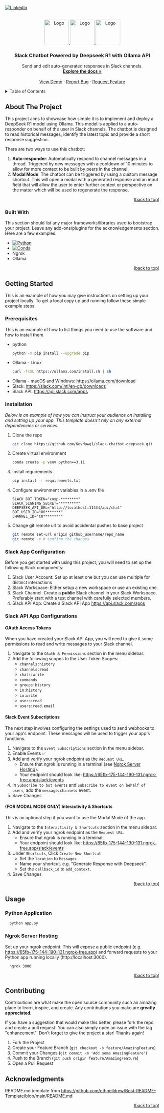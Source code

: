 <!-- Improved compatibility of back to top link: See: https://github.com/othneildrew/Best-README-Template/pull/73 -->
<a id="readme-top"></a>
<!--
*** Thanks for checking out the Best-README-Template. If you have a suggestion
*** that would make this better, please fork the repo and create a pull request
*** or simply open an issue with the tag "enhancement".
*** Don't forget to give the project a star!
*** Thanks again! Now go create something AMAZING! :D
-->



<!-- PROJECT SHIELDS -->
<!--
*** I'm using markdown "reference style" links for readability.
*** Reference links are enclosed in brackets [ ] instead of parentheses ( ).
*** See the bottom of this document for the declaration of the reference variables
*** for contributors-url, forks-url, etc. This is an optional, concise syntax you may use.
*** https://www.markdownguide.org/basic-syntax/#reference-style-links
-->

[![LinkedIn][linkedin-shield]][linkedin-url]



<!-- PROJECT LOGO -->
<br />
<div align="center">
  <a href="https://github.com/Kevdawg1/slack-chatbot-deepseek">
    <img src="https://cdn.freebiesupply.com/logos/large/2x/slack-logo-icon.png" alt="Logo" width="80" height="80">
    <img src="https://uxwing.com/wp-content/themes/uxwing/download/brands-and-social-media/deepseek-logo-icon.png" alt="Logo" width="80" height="80">
    <img src="https://registry.npmmirror.com/@lobehub/icons-static-png/latest/files/light/ollama.png" alt="Logo" width="80" height="80">
  </a>

  <h3 align="center">Slack Chatbot Powered by Deepseek R1 with Ollama API</h3>

  <p align="center">
    Send and edit auto-generated responses in Slack channels.
    <br />
    <a href="https://github.com/Kevdawg1/slack-chatbot-deepseek"><strong>Explore the docs »</strong></a>
    <br />
    <br />
    <a href="https://github.com/Kevdawg1/slack-chatbot-deepseek">View Demo</a>
    &middot;
    <a href="https://github.com/Kevdawg1/slack-chatbot-deepseek/issues/new?template=bug_report.md">Report Bug</a>
    &middot;
    <a href="https://github.com/Kevdawg1/slack-chatbot-deepseek/issues/new?template=feature_request.md">Request Feature</a>
  </p>
</div>



<!-- TABLE OF CONTENTS -->
<details>
  <summary>Table of Contents</summary>
  <ol>
    <li>
      <a href="#about-the-project">About The Project</a>
      <ul>
        <li><a href="#built-with">Built With</a></li>
      </ul>
    </li>
    <li>
      <a href="#getting-started">Getting Started</a>
      <ul>
        <li><a href="#prerequisites">Prerequisites</a></li>
        <li><a href="#installation">Installation</a></li>
      </ul>
    </li>
    <li><a href="#usage">Usage</a></li>
    <li><a href="#roadmap">Roadmap</a></li>
    <li><a href="#contributing">Contributing</a></li>
    <li><a href="#license">License</a></li>
    <li><a href="#contact">Contact</a></li>
    <li><a href="#acknowledgments">Acknowledgments</a></li>
  </ol>
</details>



<!-- ABOUT THE PROJECT -->
## About The Project

This project aims to showcase how simple it is to implement and deploy a DeepSeek R1 model using Ollama. This model is applied to a auto-responder on behalf of the user in Slack channels. The chatbot is designed to read historical messages, identify the latest topic and provide a short response suggestion. 

There are two ways to use this chatbot: 
1. **Auto-responder**: Automatically respond to channel messages in a thread. Triggered by new messages with a cooldown of 10 minutes to allow for more context to be built by peers in the channel. 
2. **Modal Mode**: The chatbot can be triggered by using a custom message shortcut. This will open a modal with a generated response and an input field that will allow the user to enter further context or perspective on the matter which will be used to regenerate the response. 

<p align="right">(<a href="#readme-top">back to top</a>)</p>



### Built With

This section should list any major frameworks/libraries used to bootstrap your project. Leave any add-ons/plugins for the acknowledgements section. Here are a few examples.

* [![Python][Python]][Python]
* [![Conda][Conda]][Conda]
* Ngrok
* Ollama

<p align="right">(<a href="#readme-top">back to top</a>)</p>



<!-- GETTING STARTED -->
## Getting Started

This is an example of how you may give instructions on setting up your project locally.
To get a local copy up and running follow these simple example steps.

### Prerequisites

This is an example of how to list things you need to use the software and how to install them.
* python
  ```sh
  python -m pip install --upgrade pip
  ```
* Ollama - Linux
  ```sh
  curl -fsSL https://ollama.com/install.sh | sh
  ```
* Ollama - macOS and Windows: https://ollama.com/download
* Slack: https://slack.com/intl/en-gb/downloads
* Slack API: https://api.slack.com/apps

### Installation

_Below is an example of how you can instruct your audience on installing and setting up your app. This template doesn't rely on any external dependencies or services._

1. Clone the repo
   ```sh
   git clone https://github.com/Kevdawg1/slack-chatbot-deepseek.git
   ```
2. Create virtual environment
   ```sh
   conda create -p venv python==3.11
   ```
3. Install requirements
   ```sh
   pip install -r requirements.txt
   ```
4. Configure environment variables in a .env file
   ```
   SLACK_BOT_TOKEN="xoxp-********"
   SLACK_SIGNING_SECRET="********"
   DEEPSEEK_API_URL="http://localhost:11434/api/chat"
   BOT_USER_ID="U0*******"
   CHANNEL_ID="C0*******""
   ```
5. Change git remote url to avoid accidental pushes to base project
   ```sh
   git remote set-url origin github_username/repo_name
   git remote -v # confirm the changes
   ```

### Slack App Configuration

Before you get started with using this project, you will need to set up the following Slack components: 

1. Slack User Account: Set up at least one but you can use multiple for distinct interactions
2. Slack Workspace: Either setup a new workspace or use an existing one. 
3. Slack Channel: Create a **public** Slack channel in your Slack Workspace. Preferably start with a test channel with carefully selected members.
4. Slack API App: Create a Slack API App https://api.slack.com/apps

### Slack API App Configurations

#### OAuth Access Tokens

When you have created your Slack API App, you will need to give it some permissions to read and write messages to your Slack channel.

1. Navigate to the `OAuth & Permissions` section in the menu sidebar.
2. Add the following scopes to the User Token Scopes: 
    * `channels:history`
    * `channels:read`
    * `chats:write`
    * `commands`
    * `groups:history`
    * `im:history`
    * `im:write`
    * `users:read`
    * `users:read.email`

#### Slack Event Subscriptions

The next step involves configuring the settings used to send webhooks to your app's endpoint. These messages will be used to trigger your app's functions. 

1. Navigate to the `Event Subscriptions` section in the menu sidebar.
2. Enable Events ✅
3. Add and verify your ngrok endpoint as the `Request URL`.
    * Ensure that ngrok is running in a terminal (see <a href="#ngrok-server-hosting" >Ngrok Server Hosting</a>).
    * Your endpoint should look like: https://65fb-175-144-190-131.ngrok-free.app/slack/events
4. In `Subscribe to bot events` and `Subscribe to event on behalf of users`, add the `message:channels` event. 
5. Save Changes

#### (FOR MODAL MODE ONLY) Interactivity & Shortcuts

This is an optional step if you want to use the Modal Mode of the app. 

1. Navigate to the `Interactivity & Shortcuts` section in the menu sidebar.
2. Add and verify your ngrok endpoint as the `Request URL`.
    * Ensure that ngrok is running in a terminal.
    * Your endpoint should look like: https://65fb-175-144-190-131.ngrok-free.app/slack/events
3. Under `Shortcuts`, Click `Create New Shortcut`
    * Set the `location` to `Messages`
    * Name your shortcut. e.g. "Generate Response with Deepseek".
    * Set the `callback_id` to `add_context`.
4. Save Changes

<p align="right">(<a href="#readme-top">back to top</a>)</p>



<!-- USAGE EXAMPLES -->
## Usage

### Python Application

```sh
  python app.py
```

### Ngrok Server Hosting

Set up your ngrok endpoint. This will expose a public endpoint (e.g. https://65fb-175-144-190-131.ngrok-free.app) and forward requests to your Python app running locally (http://localhost:3000).

```
  ngrok 3000
```

<p align="right">(<a href="#readme-top">back to top</a>)</p>



<!-- CONTRIBUTING -->
## Contributing

Contributions are what make the open source community such an amazing place to learn, inspire, and create. Any contributions you make are **greatly appreciated**.

If you have a suggestion that would make this better, please fork the repo and create a pull request. You can also simply open an issue with the tag "enhancement".
Don't forget to give the project a star! Thanks again!

1. Fork the Project
2. Create your Feature Branch (`git checkout -b feature/AmazingFeature`)
3. Commit your Changes (`git commit -m 'Add some AmazingFeature'`)
4. Push to the Branch (`git push origin feature/AmazingFeature`)
5. Open a Pull Request



<!-- ACKNOWLEDGMENTS -->
## Acknowledgments

README.md template from https://github.com/othneildrew/Best-README-Template/blob/main/README.md 

<p align="right">(<a href="#readme-top">back to top</a>)</p>



<!-- MARKDOWN LINKS & IMAGES -->
<!-- https://www.markdownguide.org/basic-syntax/#reference-style-links -->
[linkedin-shield]: https://img.shields.io/badge/-LinkedIn-black.svg?style=for-the-badge&logo=linkedin&colorB=555
[linkedin-url]: https://linkedin.com/in/kevin-kam-eng
[Python]: https://img.shields.io/pypi/pyversions/slack_bolt?style=for-the-badge&logo=python
[Python-url]: https://www.python.org/downloads/
[Conda]: https://img.shields.io/conda/d/conda-forge/python?style=for-the-badge&logo=anaconda
[Conda-url]: https://docs.anaconda.com/anaconda/install/
